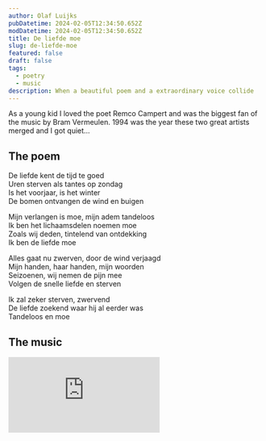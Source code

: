 ```yaml
---
author: Olaf Luijks
pubDatetime: 2024-02-05T12:34:50.652Z
modDatetime: 2024-02-05T12:34:50.652Z
title: De liefde moe
slug: de-liefde-moe
featured: false
draft: false
tags:
  - poetry
  - music
description: When a beautiful poem and a extraordinary voice collide
---
```


As a young kid I loved the poet Remco Campert and was the biggest fan of the music by Bram Vermeulen. 1994 was the year these two great artists merged and I got quiet&hellip;

## The poem

De liefde kent de tijd te goed<br/>
Uren sterven als tantes op zondag<br/>
Is het voorjaar, is het winter<br/>
De bomen ontvangen de wind en buigen

Mijn verlangen is moe, mijn adem tandeloos<br/>
Ik ben het lichaamsdelen noemen moe<br/>
Zoals wij deden, tintelend van ontdekking<br/>
Ik ben de liefde moe<br/>

Alles gaat nu zwerven, door de wind verjaagd<br/>
Mijn handen, haar handen, mijn woorden<br/>
Seizoenen, wij nemen de pijn mee<br/>
Volgen de snelle liefde en sterven<br/>

Ik zal zeker sterven, zwervend<br/>
De liefde zoekend waar hij al eerder was<br/>
Tandeloos en moe

## The music

<iframe class="w-full rounded-lg aspect-video" src="https://www.youtube.com/embed/gguVGvNmLs8?si=kB2UO-i2Iym2UyI3" title="YouTube video player" frameborder="0" allow="accelerometer; autoplay; clipboard-write; encrypted-media; gyroscope; picture-in-picture; web-share" allowfullscreen></iframe>
